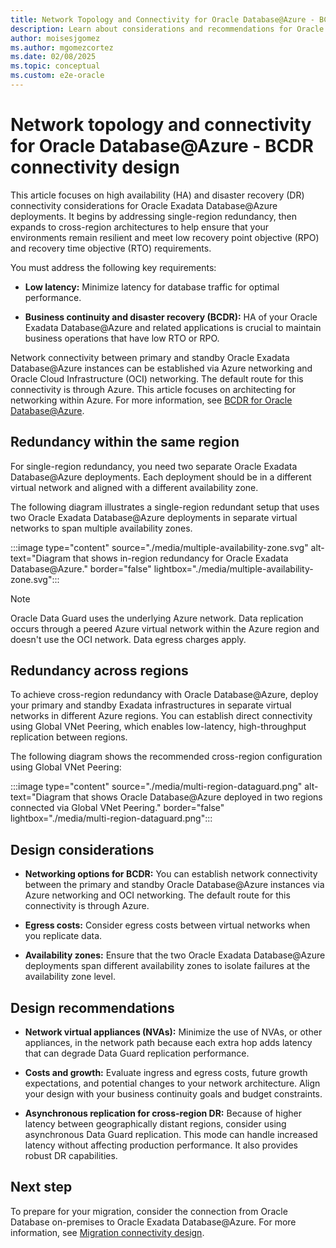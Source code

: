 ```yaml
---
title: Network Topology and Connectivity for Oracle Database@Azure - BCDR Connectivity Design
description: Learn about considerations and recommendations for Oracle Database@Azure BCDR connectivity design, including best practices, optimization, and guidance.
author: moisesjgomez
ms.author: mgomezcortez
ms.date: 02/08/2025
ms.topic: conceptual
ms.custom: e2e-oracle
---
```


# Network topology and connectivity for Oracle Database@Azure - BCDR connectivity design

This article focuses on high availability (HA) and disaster recovery (DR) connectivity considerations for Oracle Exadata Database@Azure deployments. It begins by addressing single-region redundancy, then expands to cross-region architectures to help ensure that your environments remain resilient and meet low recovery point objective (RPO) and recovery time objective (RTO) requirements.

You must address the following key requirements:

- **Low latency:** Minimize latency for database traffic for optimal performance.

- **Business continuity and disaster recovery (BCDR):** HA of your Oracle Exadata Database@Azure and related applications is crucial to maintain business operations that have low RTO or RPO.

Network connectivity between primary and standby Oracle Exadata Database@Azure instances can be established via Azure networking and Oracle Cloud Infrastructure (OCI) networking. The default route for this connectivity is through Azure. This article focuses on architecting for networking within Azure. For more information, see [BCDR for Oracle Database@Azure](./oracle-disaster-recovery-oracle-database-azure.md).

## Redundancy within the same region

For single-region redundancy, you need two separate Oracle Exadata Database@Azure deployments. Each deployment should be in a different virtual network and aligned with a different availability zone.

The following diagram illustrates a single-region redundant setup that uses two Oracle Exadata Database@Azure deployments in separate virtual networks to span multiple availability zones.

:::image type="content" source="./media/multiple-availability-zone.svg" alt-text="Diagram that shows in-region redundancy for Oracle Exadata Database@Azure." border="false" lightbox="./media/multiple-availability-zone.svg":::

> [!NOTE]
> Oracle Data Guard uses the underlying Azure network. Data replication occurs through a peered Azure virtual network within the Azure region and doesn't use the OCI network. Data egress charges apply.

## Redundancy across regions

To achieve cross-region redundancy with Oracle Database@Azure, deploy your primary and standby Exadata infrastructures in separate virtual networks in different Azure regions. You can establish direct connectivity using Global VNet Peering, which enables low-latency, high-throughput replication between regions.

The following diagram shows the recommended cross-region configuration using Global VNet Peering:

:::image type="content" source="./media/multi-region-dataguard.png" alt-text="Diagram that shows Oracle Database@Azure deployed in two regions connected via Global VNet Peering." border="false" lightbox="./media/multi-region-dataguard.png":::

## Design considerations

- **Networking options for BCDR:** You can establish network connectivity between the primary and standby Oracle Database@Azure instances via Azure networking and OCI networking. The default route for this connectivity is through Azure.

- **Egress costs:** Consider egress costs between virtual networks when you replicate data.

- **Availability zones:** Ensure that the two Oracle Exadata Database@Azure deployments span different availability zones to isolate failures at the availability zone level.

## Design recommendations

- **Network virtual appliances (NVAs):** Minimize the use of NVAs, or other appliances, in the network path because each extra hop adds latency that can degrade Data Guard replication performance.

- **Costs and growth:** Evaluate ingress and egress costs, future growth expectations, and potential changes to your network architecture. Align your design with your business continuity goals and budget constraints.

- **Asynchronous replication for cross-region DR:** Because of higher latency between geographically distant regions, consider using asynchronous Data Guard replication. This mode can handle increased latency without affecting production performance. It also provides robust DR capabilities.

## Next step

To prepare for your migration, consider the connection from Oracle Database on-premises to Oracle Exadata Database@Azure. For more information, see [Migration connectivity design](./migration-connectivity-design.md).
